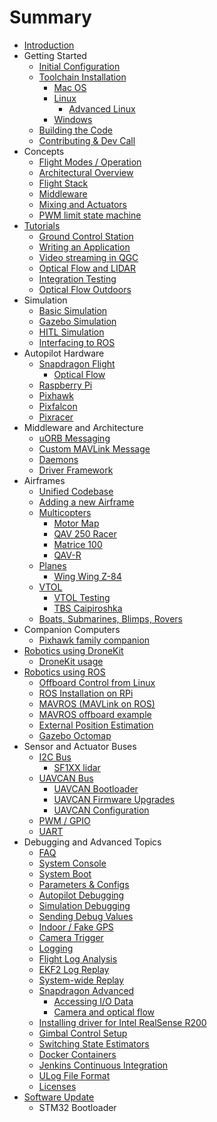 # Summary

* [Introduction](README.md)
* Getting Started
    * [Initial Configuration](starting-initial-config.md)
    * [Toolchain Installation](starting-installing.md)
        * [Mac OS](starting-installing-mac.md)
        * [Linux](starting-installing-linux.md)
            * [Advanced Linux](starting-installing-linux-boutique.md)
        * [Windows](starting-installing-windows.md)
    * [Building the Code](starting-building.md)
    * [Contributing & Dev Call](starting-contributing.md)
* Concepts
    * [Flight Modes \/ Operation](concept-flight-modes.md)
    * [Architectural Overview](concept-architecture.md)
    * [Flight Stack](concept-flight-stack.md)
    * [Middleware](concept-middleware.md)
    * [Mixing and Actuators](concept-mixing.md)
    * [PWM limit state machine](concept-pwm_limit.md)
* [Tutorials](tutorials.md)
    * [Ground Control Station](qgroundcontrol-intro.md)
    * [Writing an Application](tutorial-hello-sky.md)
    * [Video streaming in QGC](advanced-videostreaming-qgc.md)
    * [Optical Flow and LIDAR](flow_lidar_setup.md)
    * [Integration Testing](tutorial-integration-testing.md)
    * [Optical Flow Outdoors](optical-flow-outdoors.md)
* Simulation
    * [Basic Simulation](simulation-sitl.md)
    * [Gazebo Simulation](simulation-gazebo.md)
    * [HITL Simulation](simulation-hitl.md)
    * [Interfacing to ROS](simulation-ros-interface.md)
* Autopilot Hardware
    * [Snapdragon Flight](hardware-snapdragon.md)
        * [Optical Flow](optical_flow.md)
    * [Raspberry Pi](hardware-rpi.md)
    * [Pixhawk](hardware-pixhawk.md)
    * [Pixfalcon](hardware-pixfalcon.md)
    * [Pixracer](hardware-pixracer.md)
* Middleware and Architecture
    * [uORB Messaging](advanced-uorb.md)
    * [Custom MAVLink Message](custom-mavlink-message.md)
    * [Daemons](architecture-daemon.md)
    * [Driver Framework](advanced-drivers.md)
* Airframes
    * [Unified Codebase](airframes-architecture.md)
    * [Adding a new Airframe](airframes-adding-a-new-frame.md)
    * [Multicopters](airframes-multicopter.md)
        * [Motor Map](airframes-motor-map.md)
        * [QAV 250 Racer](airframes-multicopter-qav250.md)
        * [Matrice 100](airframes-multicopter-matrice100.md)
        * [QAV-R](qav-r.md)
    * [Planes](airframes-plane.md)
        * [Wing Wing Z-84](airframes-plane-wing-z-84.md)
    * [VTOL](airframes-vtol.md)
        * [VTOL Testing](airframes-vtol-testing.md)
        * [TBS Caipiroshka](airframes-vtol-caipiroshka.md)
    * [Boats, Submarines, Blimps, Rovers](airframes-experimental.md)
* Companion Computers
    * [Pixhawk family companion](pixhawk-companion-computer.md)
* [Robotics using DroneKit](robotics-using-dronekit.md)
    * [DroneKit usage](dronekit-example.md)
* [Robotics using ROS](robotics-using-ros.md)
    * [Offboard Control from Linux](offboard-control.md)
    * [ROS Installation on RPi](ros-raspberrypi-installation.md)
    * [MAVROS \(MAVLink on ROS\)](ros-mavros-installation.md)
    * [MAVROS offboard example](ros-mavros-offboard.md)
    * [External Position Estimation](external-position.md)
    * [Gazebo Octomap](simulation-gazebo-octomap.md)
* Sensor and Actuator Buses
    * [I2C Bus](i2c-intro.md)
        * [SF1XX lidar](sf1xx_lidar_setup.md)
    * [UAVCAN Bus](uavcan-intro.md)
        * [UAVCAN Bootloader](uavcan-bootloader-installation.md)
        * [UAVCAN Firmware Upgrades](uavcan-node-firmware.md)
        * [UAVCAN Configuration](uavcan-node-enumeration.md)
    * [PWM \/ GPIO](pwm-gpio-intro.md)
    * [UART](uart-intro.md)
* Debugging and Advanced Topics
    * [FAQ](advanced-faq.md)
    * [System Console](advanced-system-console.md)
    * [System Boot](advanced-system-startup.md)
    * [Parameters & Configs](advanced-configurations.md)
    * [Autopilot Debugging](advanced-gdb-debugging.md)
    * [Simulation Debugging](simulation-debugging.md)
    * [Sending Debug Values](advanced-debug-values.md)
    * [Indoor \/ Fake GPS](advanced-fake-gps.md)
    * [Camera Trigger](advanced-camera-trigger.md)
    * [Logging](advanced-logging.md)
    * [Flight Log Analysis](flight_log_analysis.md)
    * [EKF2 Log Replay](ekf2_log_replay.md)
    * [System-wide Replay](advanced-replay.md)
    * [Snapdragon Advanced](advanced-snapdragon.md)
        * [Accessing I\/O Data](advanced-accessing-io-data.md)
        * [Camera and optical flow](advanced-snapdragon_camera.md)
    * [Installing driver for Intel RealSense R200](advanced-realsense_intel.md)
    * [Gimbal Control Setup](advanced-gimbal-control.md)
    * [Switching State Estimators](advanced-switching_state_estimators.md)
    * [Docker Containers](advanced-docker.md)
    * [Jenkins Continuous Integration](advanced-jenkins-ci.md)
    * [ULog File Format](advanced-ulog-file-format.md)
    * [Licenses](advanced-licenses.md)
* [Software Update](software_update.md)
    * STM32 Bootloader

